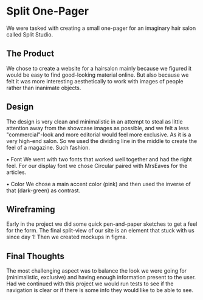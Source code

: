 # Split One-Pager
We were tasked with creating a small one-pager for an imaginary hair salon called Split Studio.

## The Product
We chose to create a website for a hairsalon mainly because we figured it would be easy to find good-looking material online.
But also because we felt it was more interesting aesthetically to work with images of people rather than inanimate objects.

## Design
The design is very clean and minimalistic in an attempt to steal as little attention away from the showcase images as possible, and we felt a less "commercial"-look and more editorial would feel more exclusive. As it is a very high-end salon. So we used the dividing line in the middle to create the feel of a magazine. Such fashion.

• Font
We went with two fonts that worked well together and had the right feel.
For our display font we chose Circular paired with MrsEaves for the articles.

• Color
We chose a main accent color (pink)  and then used the inverse of that (dark-green) as contrast.
## Wireframing
Early in the project we did some quick pen-and-paper sketches to get a feel for the form.
The final split-view of our site is an element that stuck with us since day 1!
Then we created mockups in figma.

## Final Thoughts
The most challenging aspect was to balance the look we were going for (minimalistic, exclusive) and having enough information present to the user. Had we continued with this project we would run tests to see if the navigation is clear or if there is some info they would like to be able to see.
